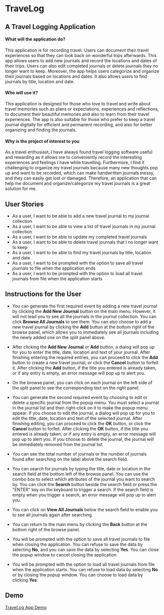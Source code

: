 # TraveLog

## A Travel Logging Application

#### What will the application do?

This application is for recording travel. Users can document their travel experiences so that they can look back on 
wonderful trips afterwards. This app allows users to add new journals and record the locations and dates of their trips. 
Users can also edit completed journals or delete journals they no longer want to keep. Moreover, the app helps users 
categorize and organize their journals based on locations and dates. It also allows users to find journals by title, 
location and date.

#### Who will use it?

This application is designed for those who love to travel and write about travel memories such as plans or expectations, 
experiences and reflections, to document their beautiful memories and also to learn from their travel experiences. The 
app is also suitable for those who prefer to keep a travel journal digitally for efficient and permanent recording, and 
also for better organizing and finding the journals.

#### Why is the project of interest to you

As a travel enthusiast, I have always found travel logging software useful and rewarding as it allows me to conveniently 
record the interesting experiences and feelings I have while travelling. Furthermore, I find it challenging to organize 
my travel journals because many new thoughts pop up and want to be recorded, which can make handwritten journals messy,
and they can easily get lost or damaged. Therefore, an application that can help me document and organize/categorize my 
travel journals is a great solution for me.

## User Stories

- As a user, I want to be able to add a new travel journal to my journal collection
- As a user, I want to be able to view a list of travel journals in my journal collection
- As a user, I want to be able to update my completed travel journals
- As a user, I want to be able to delete travel journals that I no longer want to keep
- As a user, I want to be able to find my travel journals by title, location and date
- As a user, I want to be prompted with the option to save all travel journals to file when the application ends
- As a user, I want to be prompted with the option to load all travel journals from file when the application starts

## Instructions for the User

- You can generate the first required event by adding a new travel journal by clicking the **Add New Journal** button on 
the main menu. However, it will not lead you to see all the journals in the journal collection. You can click 
**Browse All Journals** to see them. You can also choose to add a new travel journal by clicking the **Add** button at 
the bottom right of the browse panel, which allows you to immediately see all journals including the newly added one on 
the split panel above.

- After clicking the **Add New Journal** or **Add** button, a dialog will pop up for you to enter the title, date, 
location and text of your journal. After finishing entering the required entries, you can proceed to click the **Add** 
button to create a new travel journal, or click the **Cancel** button to forfeit it. After clicking the **Add** button, 
if the title you entered is already taken, or if any entry is empty, an error message will pop up to alert you.

- On the browse panel, you can click on each journal on the left side of the split panel to see the corresponding text 
on the right panel.

- You can generate the second required event by choosing to edit or delete a specific journal from the popup menu. You 
must select a journal in the journal list and then right-click on it to make the popup menu appear. If you choose to 
edit the journal, a dialog will pop up for you to edit the title, date, location and text of the selected journal. After
finishing editing, you can proceed to click the **OK** button, or click the **Cancel** button to forfeit. After clicking
the **OK** button, if the title you entered is already taken, or if any entry is empty, an error message will pop up to 
alert you. If you choose to delete the journal, the journal will be immediately removed from the journal list.

- You can see the total number of journals or the number of journals found after searching on the label above the search 
field.

- You can search for journals by typing the title, date or location in the search field at the bottom left of the browse 
panel. You can use the combo box to select which attributes of the journal you want to search by. You can click the 
**Search** button beside the search field or press the "ENTER" key on the keyboard to trigger a search. If the search
field is empty when you trigger a search, an error message will pop up to alert you.

- You can click on **View All Journals** below the search field to enable you to see all journals again after searching.

- You can return to the main menu by clicking the **Back** button at the bottom right of the browse panel.

- You will be prompted with the option to save all travel journals to file when closing the application. You can refuse 
to save the data by selecting **No**, and you can save the data by selecting **Yes**. You can close the popup window to
cancel closing the application. 

- You will be prompted with the option to load all travel journals from file when the application starts. You can refuse 
to load data by selecting **No** or by closing the popup window. You can choose to load data by clicking **Yes**.

## Demo
[TraveLog App Demo](https://vimeo.com/739195265)

